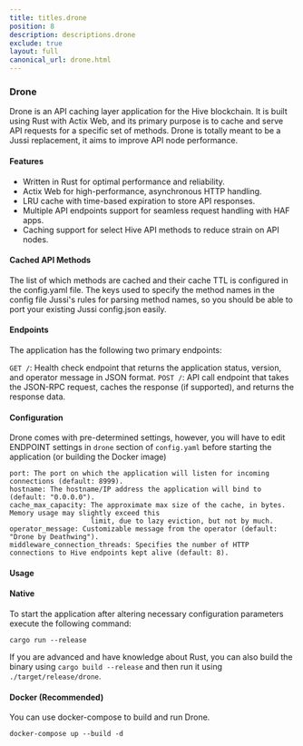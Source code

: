 ```yaml
---
title: titles.drone
position: 8
description: descriptions.drone 
exclude: true
layout: full
canonical_url: drone.html
---
```


### Drone

Drone is an API caching layer application for the Hive blockchain. It is built using Rust with Actix Web, and its primary purpose is to cache and serve API requests for a specific set of methods.
Drone is totally meant to be a Jussi replacement, it aims to improve API node performance.

#### Features

* Written in Rust for optimal performance and reliability.
* Actix Web for high-performance, asynchronous HTTP handling.
* LRU cache with time-based expiration to store API responses.
* Multiple API endpoints support for seamless request handling with HAF apps.
* Caching support for select Hive API methods to reduce strain on API nodes.


#### Cached API Methods

The list of which methods are cached and their cache TTL is configured in the config.yaml file.  The keys used to specify the method names in the config file Jussi's rules for parsing
method names, so you should be able to port your existing Jussi config.json easily.


#### Endpoints

The application has the following two primary endpoints:

`GET /`: Health check endpoint that returns the application status, version, and operator message in JSON format.
`POST /`: API call endpoint that takes the JSON-RPC request, caches the response (if supported), and returns the response data.


#### Configuration

Drone comes with pre-determined settings, however, you will have to edit ENDPOINT settings in `drone` section of `config.yaml`
before starting the application (or building the Docker image)

```
port: The port on which the application will listen for incoming connections (default: 8999).
hostname: The hostname/IP address the application will bind to (default: "0.0.0.0").
cache_max_capacity: The approximate max size of the cache, in bytes.  Memory usage may slightly exceed this
                    limit, due to lazy eviction, but not by much.
operator_message: Customizable message from the operator (default: "Drone by Deathwing").
middleware_connection_threads: Specifies the number of HTTP connections to Hive endpoints kept alive (default: 8).
```

#### Usage

#### Native

To start the application after altering necessary configuration parameters execute the following command:

`cargo run --release`

If you are advanced and have knowledge about Rust, you can also build the binary using `cargo build --release` and then run it using `./target/release/drone`.

#### Docker (Recommended)

You can use docker-compose to build and run Drone.

`docker-compose up --build -d`
